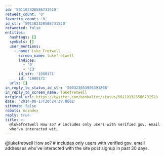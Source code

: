 ```yaml
---
id: '501102328586731520'
retweet_count: '0'
favorite_count: '0'
id_str: '501102328586731520'
retweeted: false
entities:
  hashtags: []
  symbols: []
  user_mentions:
    - name: Luke Fretwell
      screen_name: lukefretwell
      indices:
        - '0'
        - '13'
      id_str: '1980171'
      id: '1980171'
  urls: []
in_reply_to_status_id_str: '500323653926391808'
in_reply_to_screen_name: lukefretwell
original_url: https://twitter.com/benbalter/status/501102328586731520
date: '2014-08-17T20:24:39.000Z'
sitemap: false
robots: noindex
reply: true
title: >-
  @lukefretwell How so? # includes only users with verified gov. email addresses
  who've interacted wit…
---
```


@lukefretwell How so? # includes only users with verified gov. email addresses who've interacted with the site post signup in past 30 days.
